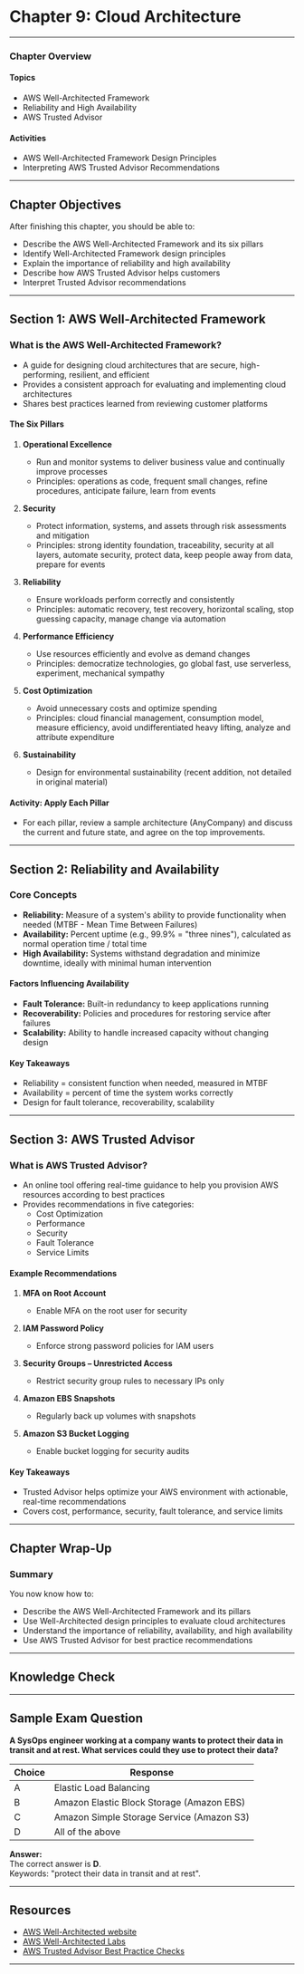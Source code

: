 # Chapter 9: Cloud Architecture

---

### Chapter Overview

#### Topics
- AWS Well-Architected Framework
- Reliability and High Availability
- AWS Trusted Advisor

#### Activities
- AWS Well-Architected Framework Design Principles
- Interpreting AWS Trusted Advisor Recommendations

---

## Chapter Objectives

After finishing this chapter, you should be able to:
- Describe the AWS Well-Architected Framework and its six pillars
- Identify Well-Architected Framework design principles
- Explain the importance of reliability and high availability
- Describe how AWS Trusted Advisor helps customers
- Interpret Trusted Advisor recommendations

---

## Section 1: AWS Well-Architected Framework

### What is the AWS Well-Architected Framework?

- A guide for designing cloud architectures that are secure, high-performing, resilient, and efficient
- Provides a consistent approach for evaluating and implementing cloud architectures
- Shares best practices learned from reviewing customer platforms

#### The Six Pillars

1. **Operational Excellence**
   - Run and monitor systems to deliver business value and continually improve processes
   - Principles: operations as code, frequent small changes, refine procedures, anticipate failure, learn from events

2. **Security**
   - Protect information, systems, and assets through risk assessments and mitigation
   - Principles: strong identity foundation, traceability, security at all layers, automate security, protect data, keep people away from data, prepare for events

3. **Reliability**
   - Ensure workloads perform correctly and consistently
   - Principles: automatic recovery, test recovery, horizontal scaling, stop guessing capacity, manage change via automation

4. **Performance Efficiency**
   - Use resources efficiently and evolve as demand changes
   - Principles: democratize technologies, go global fast, use serverless, experiment, mechanical sympathy

5. **Cost Optimization**
   - Avoid unnecessary costs and optimize spending
   - Principles: cloud financial management, consumption model, measure efficiency, avoid undifferentiated heavy lifting, analyze and attribute expenditure

6. **Sustainability**
   - Design for environmental sustainability (recent addition, not detailed in original material)

#### Activity: Apply Each Pillar

- For each pillar, review a sample architecture (AnyCompany) and discuss the current and future state, and agree on the top improvements.

---

## Section 2: Reliability and Availability

### Core Concepts

- **Reliability:** Measure of a system's ability to provide functionality when needed (MTBF - Mean Time Between Failures)
- **Availability:** Percent uptime (e.g., 99.9% = "three nines"), calculated as normal operation time / total time
- **High Availability:** Systems withstand degradation and minimize downtime, ideally with minimal human intervention

#### Factors Influencing Availability

- **Fault Tolerance:** Built-in redundancy to keep applications running
- **Recoverability:** Policies and procedures for restoring service after failures
- **Scalability:** Ability to handle increased capacity without changing design

#### Key Takeaways

- Reliability = consistent function when needed, measured in MTBF
- Availability = percent of time the system works correctly
- Design for fault tolerance, recoverability, scalability

---

## Section 3: AWS Trusted Advisor

### What is AWS Trusted Advisor?

- An online tool offering real-time guidance to help you provision AWS resources according to best practices
- Provides recommendations in five categories:
  - Cost Optimization
  - Performance
  - Security
  - Fault Tolerance
  - Service Limits

#### Example Recommendations

1. **MFA on Root Account**
   - Enable MFA on the root user for security

2. **IAM Password Policy**
   - Enforce strong password policies for IAM users

3. **Security Groups – Unrestricted Access**
   - Restrict security group rules to necessary IPs only

4. **Amazon EBS Snapshots**
   - Regularly back up volumes with snapshots

5. **Amazon S3 Bucket Logging**
   - Enable bucket logging for security audits

#### Key Takeaways

- Trusted Advisor helps optimize your AWS environment with actionable, real-time recommendations
- Covers cost, performance, security, fault tolerance, and service limits

---

## Chapter Wrap-Up

### Summary

You now know how to:
- Describe the AWS Well-Architected Framework and its pillars
- Use Well-Architected design principles to evaluate cloud architectures
- Understand the importance of reliability, availability, and high availability
- Use AWS Trusted Advisor for best practice recommendations

---

## Knowledge Check

---

## Sample Exam Question

**A SysOps engineer working at a company wants to protect their data in transit and at rest. What services could they use to protect their data?**

| Choice | Response |
|--------|----------|
| A | Elastic Load Balancing |
| B | Amazon Elastic Block Storage (Amazon EBS) |
| C | Amazon Simple Storage Service (Amazon S3) |
| D | All of the above |

**Answer:**  
The correct answer is **D**.  
Keywords: "protect their data in transit and at rest".

---

## Resources

- [AWS Well-Architected website](https://aws.amazon.com/architecture/well-architected/?wa-lens-whitepapers.sort-by=item.additionalFields.sortDate&wa-lens-whitepapers.sort-order=desc)
- [AWS Well-Architected Labs](https://wellarchitectedlabs.com/)
- [AWS Trusted Advisor Best Practice Checks](https://docs.aws.amazon.com/awssupport/latest/user/trusted-advisor-check-reference.html)

---
